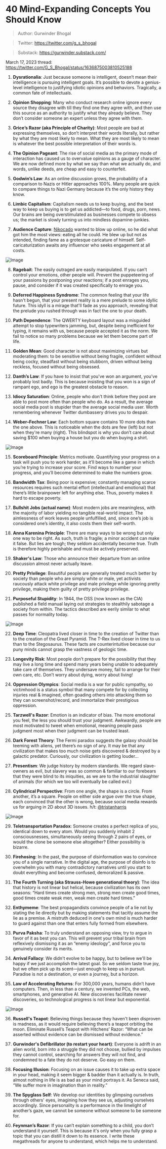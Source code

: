 # 40 Mind-Expanding Concepts You Should Know

> Author: Gurwinder Bhogal 

> Twitter: https://twitter.com/g_s_bhogal

> Substack: https://gurwinder.substack.com/
  
  March 17, 2023 thread: https://twitter.com/G_S_Bhogal/status/1636875003810525188

1. **Dysrationalia**: Just because someone is intelligent, doesn’t mean their intelligence is pursuing intelligent goals. It’s possible to devote a genius-level intelligence to justifying idiotic opinions and behaviors. Tragically, a common fate of intellectuals.

2. **Opinion Shopping**: Many who conduct research online ignore every source they disagree with till they find one they agree with, and then use this source as an authority to justify what they already believe. They don’t consider someone an expert unless they agree with them.

3. **Grice’s Razor (aka Principle of Charity)**: Most people are bad at expressing themselves, so don’t interpret their words literally, but rather by what they are most likely to mean. What they are most likely to mean is whatever the best possible interpretation of their words is.

4. **The Opinion Pageant**: The rise of social media as the primary mode of interaction has caused us to overvalue opinions as a gauge of character. We are now defined more by what we say than what we actually do, and words, unlike deeds, are cheap and easy to counterfeit.

5. **Godwin’s Law**: As an online discussion grows, the probability of a comparison to Nazis or Hitler approaches 100%. Many people are quick to compare things to Nazi Germany because it’s the only history they know.

6. **Limbic Capitalism**: Capitalism needs us to keep buying, and the best way to keep us buying is to get us addicted—to food, drugs, porn, news. Our brains are being overstimulated as businesses compete to obsess us; the market is slowly turning us into mindless dopamine-junkies.

7. **Audience Capture**: [Nikocado](https://en.wikipedia.org/wiki/Nikocado_Avocado) wanted to blow up online, so he did what got him the most views: eating all he could. He blew up but not as intended, finding fame as a grotesque caricature of himself. Self-caricaturization awaits any influencer who seeks engagement at all costs.

![Image](https://pbs.twimg.com/media/FrdWo5aXwAAcJfF?format=jpg&name=medium)

8. **Ragebait**: The easily outraged are easily manipulated. If you can’t control your emotions, other people will. Prevent the puppeteering of your passions by postponing your reactions; if a post enrages you, pause, and consider if it was created specifically to enrage you.

9. **Deferred Happiness Syndrome**: The common feeling that your life hasn't begun, that your present reality is a mere prelude to some idyllic future. This idyll is a mirage that'll fade as you approach, revealing that the prelude you rushed through was in fact the one to your death.

10. **Path Dependence**: The QWERTY keyboard layout was a misguided attempt to stop typewriters jamming, but, despite being inefficient for typing, it remains with us, because people accepted it as the norm. We fail to notice so many problems because we let them become part of life.

11. **Golden Mean**: Good character is not about maximizing virtues but moderating them: to be sensitive without being fragile, confident without being cocky, steadfast without being stubborn, driven without being reckless, focused without being obsessed.

12. **Danth’s Law**: If you have to insist that you've won an argument, you've probably lost badly. This is because insisting that you won is a sign of rampant ego, and ego is the greatest obstacle to reason.

13. **Idiocy Saturation**: Online, people who don't think before they post are able to post more often than people who do. As a result, the average social media post is stupider than the average social media user. Worth remembering whenever Twitter dumbassery drives you to despair.

14. **Weber–Fechner Law**: Each bottom square contains 10 more dots than the one above. This is noticeable when the dots are few (left) but not when they're many (right). This blindspot is why you don’t care about saving $100 when buying a house but you do when buying a shirt.

![Image](https://pbs.twimg.com/media/FrdXEWfWYAEC0Pe?format=png&name=medium)

15. **Scoreboard Principle**: Metrics motivate. Quantifying your progress on a task will push you to work harder, as it’ll become like a game in which you’re trying to increase your score. Find ways to number your progress, and you’ll become determined to make the numbers grow.

16. **Bandwidth Tax**: Being poor is expensive; constantly managing scarce resources requires such mental effort (intellectual and emotional) that there’s little brainpower left for anything else. Thus, poverty makes it hard to escape poverty.

17. **Bullshit Jobs (actual name)**: Most modern jobs are meaningless, with the majority of labor yielding no tangible real-world impact. The aimlessness of work leaves people unfulfilled, and, since one’s job is considered one’s identity, it also costs them their self-worth.

18. **Anna Karenina Principle**: There are many ways to be wrong but only one way to be right. As such, truth is fragile; a minor accident can make it false. But lies are tough; they seldom accidentally become true. Truth is therefore highly perishable and must be actively preserved.

19. **Shaker's Law**: Those who announce their departure from an online discussion almost never actually leave.

20. **Pretty Privilege**: Beautiful people are generally treated much better by society than people who are simply white or male, yet activists raucously attack white privilege and male privilege while ignoring pretty privilege, making them guilty of pretty privilege privilege.

21. **Purposeful Stupidity**: In 1944, the OSS (now known as the CIA) published a field manual laying out strategies to stealthily sabotage a society from within. The tactics described are eerily similar to what passes for normality today.

![Image](https://pbs.twimg.com/media/FrdXjkJX0AoDiPL?format=jpg&name=900x900)

22. **Deep Time**: Cleopatra lived closer in time to the creation of Twitter than to the creation of the Great Pyramid. The T-Rex lived closer in time to us than to the Stegosaurus. These facts are counterintuitive because our puny minds cannot grasp the vastness of geologic time.

23. **Longevity Risk**: Most people don’t prepare for the possibility that they may live a long time and spend many years being unable to adequately take care of themselves. They undersave money, fail to arrange for their own care, etc. Don’t worry about dying, worry about living!

24. **Oppression Olympics**: Social media is a war for public sympathy, so victimhood is a status symbol that many compete for by collecting injuries real & imagined, often goading others into attacking them so they can screenshot/record, and immortalize their prestigious oppression.

25. **Tarzwell's Razor**: Emotion is an indicator of bias. The more emotional you feel, the less you should trust your judgment. Awkwardly, people are most motivated to tweet when emotional, meaning people pass judgment most when their judgment can be trusted least.

26. **Dark Forest Theory**: The Fermi paradox suggests the galaxy should be teeming with aliens, yet there’s no sign of any. It may be that any civilization that makes too much noise gets discovered & destroyed by a galactic predator. Curiously, our civilization is getting louder...

27. **Presentism**: We judge history by modern standards. We regard slave-owners as evil, but slavery was so common & familiar to our forebears that they were blind to its iniquities, as we are to the industrial slaughter of animals (for which we too will eventually be called evil.)

28. **Cylindrical Perspective**: From one angle, the shape is a circle. From another, it’s a square. People on either side argue over the true shape, each convinced that the other is wrong, because social media rewards us for arguing in 2D about 3D issues. h/t: [@tristanharris](https://twitter.com/tristanharris)

![Image](https://pbs.twimg.com/media/FrdZYT3WwAI_kYE?format=jpg&name=900x900)

29. **Teletransportation Paradox**: Someone creates a perfect replica of you, identical down to every atom. Would you suddenly inhabit 2 consciousnesses, simultaneously seeing through 2 pairs of eyes, or would the clone be someone else altogether? Either possibility is bizarre.

30. **Firehosing**: In the past, the purpose of disinformation was to convince you of a single narrative. In the digital age, the purpose of disinfo is to overwhelm you with many contradictory narratives until you start to doubt everything and become confused, demoralized & passive.

31. **The Fourth Turning (aka Strauss-Howe generational theory)**: The idea that history is not linear but helical, because civilization has its own seasons: “Hard times create strong men, strong men create good times, good times create weak men, weak men create hard times.”

32. **Enthymeme**: The best propagandists convince people of a lie not by stating the lie directly but by making statements that tacitly assume the lie as a premise. A mistruth deduced in one's own mind is much harder to guard against than one that enters fully formed from elsewhere.

33. **Purva Paksha**: To truly understand an opposing view, try to argue in favor of it as best you can. This will prevent your tribal brain from reflexively dismissing it as an “enemy ideology”, and force you to genuinely consider its merits.

34. **Arrival Fallacy**: We didn't evolve to be happy, but to believe we'll be happy if we just accomplish the latest goal. So we seldom taste true joy, but we often pick up its scent—just enough to keep us in pursuit. Paradise is not a destination, or even a journey, but a horizon.

35. **Law of Accelerating Returns**: For 300,000 years, humans didn’t have computers. Then, in less than a century, we invented PCs, the web, smartphones, and generative AI. New discoveries facilitate newer discoveries, so technological progress is not linear but exponential.

![Image](https://pbs.twimg.com/media/FrdZtzoXgAEP9hj?format=png&name=900x900)

36. **Russell's Teapot**: Believing things because they haven't been disproven is madness, as it would require believing there’s a teapot orbiting the moon. Eliminate Russell’s Teapot with Hitchens’ Razor: “What can be asserted without evidence can be dismissed without evidence.”

37. **Gurwinder's Defibrillator (to restart your heart)**: Everyone is adrift in an alien world, born into a struggle they did not choose, bullied by impulses they cannot control, searching for answers they will not find, and condemned to a fate they do not deserve. Go easy on them.

38. **Focusing Illusion**: Focusing on an issue causes it to take up extra space in your head, making it seem bigger & badder than it actually is. In truth, almost nothing in life is as bad as your mind portrays it. As Seneca said, “We suffer more in imagination than in reality.”

39. **The Spyglass Self**: We develop our identities by glimpsing ourselves through others' eyes, imagining how they see us, adjusting ourselves accordingly. Since personality is a performance in the limelight of another’s gaze, we cannot be someone without someone to be someone for.

40. **Feynman’s Razor**: If you can’t explain something to a child, you don’t understand it yourself. This is because it's only when you fully grasp a topic that you can distill it down to its essence. I write these megathreads for anyone to understand, which helps me to understand.
